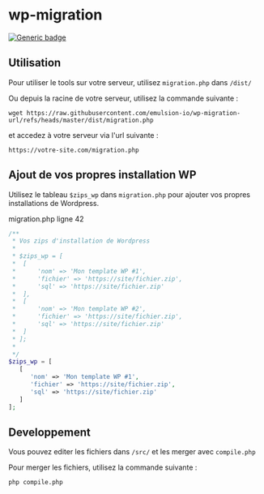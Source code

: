 # wp-migration

[![Generic badge](https://img.shields.io/badge/Working-Yes-green.svg)](#)  


## Utilisation

Pour utiliser le tools sur votre serveur, utilisez `migration.php` dans `/dist/`

Ou depuis la racine de votre serveur, utilisez la commande suivante :

```
wget https://raw.githubusercontent.com/emulsion-io/wp-migration-url/refs/heads/master/dist/migration.php
```

et accedez à votre serveur via l'url suivante :

```
https://votre-site.com/migration.php
```

## Ajout de vos propres installation WP

Utilisez le tableau `$zips_wp` dans `migration.php` pour ajouter vos propres installations de Wordpress.

migration.php ligne 42

```php
/**
 * Vos zips d'installation de Wordpress
 * 
 * $zips_wp = [
 * 	[
 * 		'nom' => 'Mon template WP #1',
 * 		'fichier' => 'https://site/fichier.zip',
 * 		'sql' => 'https://site/fichier.zip'
 * 	],
 * 	[
 * 		'nom' => 'Mon template WP #2',
 * 		'fichier' => 'https://site/fichier.zip',
 * 		'sql' => 'https://site/fichier.zip'
 * 	]
 * ];
 * 
 */
$zips_wp = [
   [
      'nom' => 'Mon template WP #1',
      'fichier' => 'https://site/fichier.zip',
      'sql' => 'https://site/fichier.zip'
   ]
];
```

## Developpement

Vous pouvez editer les fichiers dans `/src/` et les merger avec `compile.php`

Pour merger les fichiers, utilisez la commande suivante :

```
php compile.php
```
